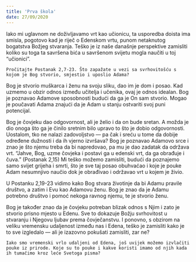 ```yaml
---
title: 'Prva škola'
date: 27/09/2020
---
```


Iako mi uglavnom ne doživljavamo vrt kao učionicu, ta usporedba doista ima smisla, pogotovo kad je riječ o Edenskom vrtu, punom netaknutog bogatstva Božjeg stvaranja. Teško je iz naše današnje perspektive zamisliti koliko su toga ta savršena bića u savršenom svijetu mogla naučiti u toj “učionici”.

`Pročitajte Postanak 2,7-23. Što zapažate u vezi sa svrhovitošću s kojom je Bog stvorio, smjestio i uposlio Adama?`

Bog je stvorio muškarca i ženu na svoju sliku, dao im je dom i posao. Kad uzmemo u obzir odnos između učitelja i učenika, ovaj je odnos idealan. Bog je poznavao Adamove sposobnosti budući da ga je On sam stvorio. Mogao je poučavati Adama znajući da je Adam u stanju ostvariti svoj puni potencijal.

Bog je čovjeku dao odgovornost, ali je želio i da on bude sretan. A možda je dio onoga što ga je činilo sretnim bilo upravo to što je dobio odgovornosti. Uostalom, tko ne nalazi zadovoljstvo — pa čak i sreću u tome da dobije određene dužnosti i da ih vjerno izvršava? Bog je poznavao Adamovo srce i znao je što njemu treba da bi napredovao, pa mu je dao zadatak da održava vrt. “Jahve, Bog, uzme čovjeka i postavi ga u edenski vrt, da ga obrađuje i čuva.” (Postanak 2,15) Mi teško možemo zamisliti, budući da poznajemo samo svijet grijeha i smrti, što je sve taj posao obuhvaćao i koje je pouke Adam nesumnjivo naučio dok je obrađivao i održavao vrt u kojem je živio.

U Postanku 2,19-23 vidimo kako Bog stvara životinje da bi Adamu pravile društvo, a zatim i Evu kao Adamovu ženu. Bog je znao da je Adamu potrebno društvo i pomoć nekoga ravnog njemu, te je stvorio ženu.

Bog je također znao da je čovjeku potreban blizak odnos s Njim i zato je stvorio prisno mjesto u Edenu. Sve to dokazuje Božju svrhovitost u stvaranju i Njegovu ljubav prema čovječanstvu. I ponovno, s obzirom na veliku vremensku udaljenost između nas i Edena, teško je zamisliti kako je to sve izgledalo — ali je izazovno pokušati zamisliti, zar ne?

`Iako smo vremenski vrlo udaljeni od Edena, još uvijek možemo izvlačiti pouke iz prirode. Koje su to pouke i kakve koristi imamo od njih kada ih tumačimo kroz leće Svetoga pisma?`